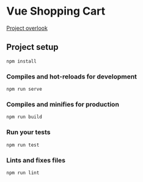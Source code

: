 # Vue Shopping Cart

[Project overlook](https://drive.google.com/file/d/1ur32_YigY2_owIdOd9kf8qXEm5VomGRG/view?usp=sharing)

## Project setup
```
npm install
```

### Compiles and hot-reloads for development
```
npm run serve
```

### Compiles and minifies for production
```
npm run build
```

### Run your tests
```
npm run test
```

### Lints and fixes files
```
npm run lint
```

